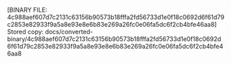 [BINARY FILE: 4c988aef607d7c2131c63156b90573b18fffa2fd56733d1e0f18c0692d6f61d79c2853e82933f9a5a8e93e8e6b83e269a26fc0e06fa5dc6f2cb4bfe46aa8]
Stored copy: docs/converted-binary/4c988aef607d7c2131c63156b90573b18fffa2fd56733d1e0f18c0692d6f61d79c2853e82933f9a5a8e93e8e6b83e269a26fc0e06fa5dc6f2cb4bfe46aa8

